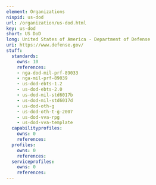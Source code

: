 ```yaml
---
element: Organizations
nispid: us-dod
url: /organization/us-dod.html
key: us-dod
short: US DoD
long: United States of America - Department of Defense
uri: https://www.defense.gov/
stuff:
  standards:
    owns: 10
    references:
    - nga-dod-mil-prf-89033
    - nga-mil-prf-89039
    - us-dod-ebts-1.2
    - us-dod-ebts-2.0
    - us-dod-mil-std6017b
    - us-dod-mil-std6017d
    - us-dod-oth-g
    - us-dod-oth-t-g-2007
    - us-dod-vva-rpg
    - us-dod-vva-template
  capabilityprofiles:
    owns: 0
    references:
  profiles:
    owns: 0
    references:
  serviceprofiles:
    owns: 0
    references:
---
```

